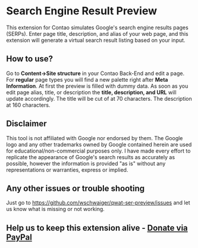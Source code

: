 # Search Engine Result Preview
This extension for Contao simulates Google's search engine results pages (SERPs). Enter page title, description, and alias of your web page, and this extension will generate a virtual search result listing based on your input.

## How to use?
Go to **Content->Site structure** in your Contao Back-End and edit a page. For **regular** page types you will find a new palette right after **Meta Information**. At first the preview is filled with dummy data. As soon as you edit page alias, title, or description the **title, description, and URL** will update accordingly. The title will be cut of at 70 characters. The description at 160 characters.

## Disclaimer
This tool is not affiliated with Google nor endorsed by them. The Google logo and any other trademarks owned by Google contained herein are used for educational/non-commercial purposes only. I have made every effort to replicate the appearance of Google's search results as accurately as possible, however the information is provided "as is" without any representations or warranties, express or implied.

## Any other issues or trouble shooting
Just go to https://github.com/wschwaiger/qwat-ser-preview/issues and let us know what is missing or not working.

## Help us to keep this extension alive - [Donate via PayPal](https://www.paypal.me/wschwaiger)

